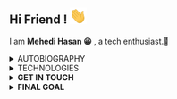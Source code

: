 ## Hi Friend ! <img src="https://raw.githubusercontent.com/Mehedi-MHS/Mehedi-MHS/main/wave.gif" width="30px">

<p> I am <strong>Mehedi Hasan 😀</strong> , a tech enthusiast.🌼</p>
<details>
 <summary> AUTOBIOGRAPHY</summary>
 <ul>
  <li>Started my journey after passing HSC exam from department of science.</li>
  <li>Started programming with <strong>C</strong>.</li>
  <li>Then <strong>JavaScript</strong> and <strong>PHP</strong> as scripting language.</li>
  <li>Now focusing on <strong>Nodejs</strong> and <strong>Express</strong> framework.</li>
</details>
<details>
 <summary>TECHNOLOGIES</summary>
 <ul>
  <li><strong>Frontend</strong><br>
 HTML😂,CSS, JAVASCRIPT, BOOTSTRAP, JQUERY,LESS.js,JSON,REACTJS,TailwindCSS and plugins.<br>
    <img src="https://img.shields.io/badge/-HTML5-white?style=plastic&logo=html5" width="100px">
  <img src="https://img.shields.io/badge/-BOOTSTRAP-white?style=plastic&logo=bootstrap" width="130px">
    <img src="https://img.shields.io/badge/-JavaScript-black?style=plastic&logo=javascript" width="130px">
     <img src="https://img.shields.io/badge/-jQuery-SteelBlue?style=plastic&logo=jQuery" width="130px">
       <img src="https://img.shields.io/badge/-LESS-purple?style=plastic&logo=less" width="130px">
     <img src="https://img.shields.io/badge/-CSS-black?style=plastic&logo=CSS3" width="100px">
     <img src="https://img.shields.io/badge/-JSON-black?style=plastic&logo=json" width="130px">
     <img src="https://img.shields.io/badge/-ReactJs-black?style=plastic&logo=react" width="130px">



</li>


  <li><strong>Backend</strong><br>
JAVASCRIPT,PHP,NODEJS, EXPRESSJS,SQL,Data structure and Algorithm <br>
  <img src="https://img.shields.io/badge/-JavaScript-black?style=plastic&logo=javascript" width="130px">
   <img src="https://img.shields.io/badge/-Nodejs-black?style=plastic&logo=Node.js" width="130px">
   <img src="https://img.shields.io/badge/-PHP-black?style=plastic&logo=php" width="70px">

  <img src="https://img.shields.io/badge/-Express-black?style=plastic&logo=Express" width=130px>
   <img src="https://img.shields.io/badge/-SQL-black?style=plastic&logo=sql" width=70px>


</li>
  <li><strong>DATABASE</strong><br>MySQL,Mongodb(not much.will learn later)<br>
  <img src="https://img.shields.io/badge/-MySQL-white?style=plastic&logo=mysql" width="100px">
   <img src="https://img.shields.io/badge/-MongoDB-white?style=plastic&logo=mongodb" width="100px">

</li>
  <li><strong>OTHER TECHNOLOGIES<br>
Linux,Git,NPM,SEO,CloudFlare(DNS)<br>
    <img src="https://img.shields.io/badge/-Linux-green?style=plastic&logo=linux&logoColor=black" width="100px">
      <img src="https://img.shields.io/badge/-Git-white?style=plastic&logo=git" width="80px">
     <img src="https://img.shields.io/badge/-NPM-black?style=plastic&logo=npm" width="100px">
      <img src="https://img.shields.io/badge/-SEO-black?style=plastic" width="70px">
     <img src="https://img.shields.io/badge/-CloudFlare-skyblue?style=plastic&logo=cloudflare" width="130px">
       
</li>
<li><strong>PROGRAMMING LANGUAGE</strong>
  <h4> C/C++</h4>
<br>
  <img src="https://img.shields.io/badge/-C/C++-blue?style=plastic&logo=C&logoColor=white"width=90>
</li>
</ul>
<br>

</details>

<details>
 <summary>GET IN TOUCH</summary>
 
  <a href="mailto:mehedishuvo685638@gmail.com"><img src="https://img.shields.io/badge/-gmail-red?style=plastic&logo=Gmail&logoColor=white"></a>
  <a href="https://quora.com/profile/Mehedi-Hasan-4725"><img src="https://img.shields.io/badge/-quora-white?style=plastic&logo=quora&logoColor=red"></a>
  <!--a href="https://www.facebook.com/profile.php?id=100051094778534 "><img src="https://img.shields.io/badge/-facebook-white?style=plastic&logo=facebook"></a-->
  <a href="https://twitter.com/_Mehedi_MHS"><img src="https://img.shields.io/badge/-twitter-white?style=plastic&logo=twitter"></a>
  <!--a href="https://linkedin.com/in/mehedi-mhs"><img src="https://img.shields.io/badge/-LinkedIn-blue?style=plastic&logo=LinkedIn"></a-->
   


</details>
 

 


<details>
 <summary>FINAL GOAL</summary>
 
  <ul>
    <p>To become a:</p>
    <li>Web & apps developer</a></li>
    <li>Competitive programmer</li>
    <li>Bringing some taste of AI and 3D graphics in the web</li>
  </ul>
</details>
 
